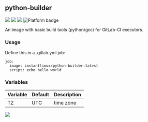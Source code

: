 ## python-builder
[![](https://images.microbadger.com/badges/version/instantlinux/python-builder.svg)](https://microbadger.com/images/instantlinux/python-builder "Version badge") [![](https://images.microbadger.com/badges/image/instantlinux/python-builder.svg)](https://microbadger.com/images/instantlinux/python-builder "Image badge") [![](https://images.microbadger.com/badges/commit/instantlinux/python-builder.svg)](https://microbadger.com/images/instantlinux/python-builder "Commit badge") ![](https://img.shields.io/badge/platform-amd64%20arm64%20arm%2Fv6%20arm%2Fv7-blue "Platform badge")

An image with basic build tools (python/gcc) for GitLab-CI
executors.

### Usage
Define this in a .gitlab.yml job:
```
job:
  image: instantlinux/python-builder:latest
  script: echo hello world
```

### Variables

Variable | Default | Description
-------- | ------- | -----------
TZ | UTC | time zone

[![](https://images.microbadger.com/badges/license/instantlinux/python-builder.svg)](https://microbadger.com/images/instantlinux/python-builder "License badge")
